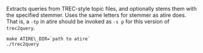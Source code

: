 Extracts queries from TREC-style topic files, and optionally stems them with the specified stemmer. Uses the same letters for stemmer as atire does. That is, a `-tp` in atire should be invoked as `-s p` for this version of `trec2query`.

    make ATIRE\_DIR=`path to atire`
    ./trec2query
